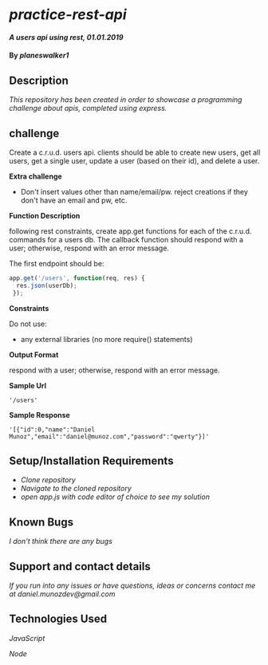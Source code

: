 # _practice-rest-api_

#### _A users api using rest, 01.01.2019_

#### By _**planeswalker1**_

## Description

_This repository has been created in order to showcase a programming challenge about apis, completed using express._

## challenge

Create a c.r.u.d. users api. clients should be able to create new users, get all users, get a single user, update a user (based on their id), and delete a user.

**Extra challenge**

* Don't insert values other than name/email/pw. reject creations if they don't have an email and pw, etc.

**Function Description**

following rest constraints, create app.get functions for each of the c.r.u.d. commands for a users db. The callback function should respond with a user; otherwise, respond with an error message.

The first endpoint should be:

```javascript
app.get('/users', function(req, res) {
  res.json(userDb);
 });
 ```

**Constraints**

Do not use:

* any external libraries (no more require() statements)

**Output Format**

respond with a user; otherwise, respond with an error message.

**Sample Url**

```
'/users'
```

**Sample Response**

```
'[{"id":0,"name":"Daniel Munoz","email":"daniel@munoz.com","password":"qwerty"}]'
```

## Setup/Installation Requirements

* _Clone repository_
* _Navigate to the cloned repository_
* _open app.js with code editor of choice to see my solution_

## Known Bugs

_I don't think there are any bugs_

## Support and contact details

_If you run into any issues or have questions, ideas or concerns contact me at daniel.munozdev@gmail.com_

## Technologies Used

_JavaScript_

_Node_
